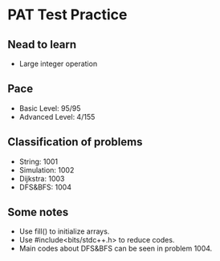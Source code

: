 # PAT Test Practice

## Nead to learn
* Large integer operation

## Pace
* Basic Level: 95/95
* Advanced Level: 4/155

## Classification of problems 
* String: 1001
* Simulation: 1002
* Dijkstra: 1003
* DFS&BFS: 1004

## Some notes
* Use fill() to initialize arrays.
* Use #include<bits/stdc++.h> to reduce codes.
* Main codes about DFS&BFS can be seen in problem 1004.
